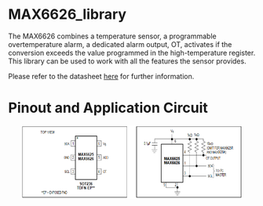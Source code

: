# MAX6626_library
The MAX6626 combines a temperature sensor, a programmable overtemperature alarm, a dedicated alarm output, OT, activates if the conversion exceeds the value programmed in the high-temperature register. This library can be used to work with all the features the sensor provides.

Please refer to the datasheet [here](https://datasheets.maximintegrated.com/en/ds/MAX6625-MAX6626.pdf) for further information.

# Pinout and Application Circuit
<p align="center">
  <img src = "extras/Application Circuit.png" height="150" width="450">
</p>
